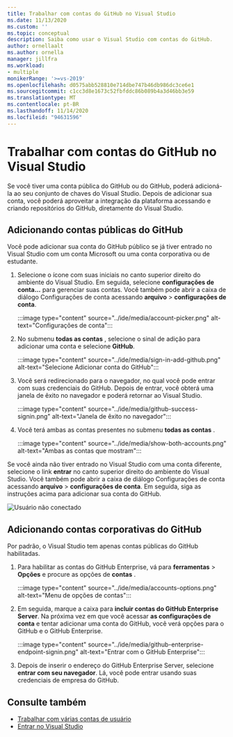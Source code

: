 ```yaml
---
title: Trabalhar com contas do GitHub no Visual Studio
ms.date: 11/13/2020
ms.custom: ''
ms.topic: conceptual
description: Saiba como usar o Visual Studio com contas do GitHub.
author: ornellaalt
ms.author: ornella
manager: jillfra
ms.workload:
- multiple
monikerRange: '>=vs-2019'
ms.openlocfilehash: d0575abb528810e714dbe747b46db986dc3ce6e1
ms.sourcegitcommit: c1cc3d8e1673c52fbfddc86b089b4a3d46bb3e59
ms.translationtype: MT
ms.contentlocale: pt-BR
ms.lasthandoff: 11/14/2020
ms.locfileid: "94631596"
---
```

# <a name="work-with-github-accounts-in-visual-studio"></a>Trabalhar com contas do GitHub no Visual Studio

Se você tiver uma conta pública do GitHub ou do GitHub, poderá adicioná-la ao seu conjunto de chaves do Visual Studio. Depois de adicionar sua conta, você poderá aproveitar a integração da plataforma acessando e criando repositórios do GitHub, diretamente do Visual Studio.  

## <a name="adding-public-github-accounts"></a>Adicionando contas públicas do GitHub

Você pode adicionar sua conta do GitHub público se já tiver entrado no Visual Studio com um conta Microsoft ou uma conta corporativa ou de estudante.

1. Selecione o ícone com suas iniciais no canto superior direito do ambiente do Visual Studio. Em seguida, selecione **configurações de conta...** para gerenciar suas contas. Você também pode abrir a caixa de diálogo Configurações de conta acessando **arquivo**  >  **configurações de conta**.

    :::image type="content" source="../ide/media/account-picker.png" alt-text="Configurações de conta":::

2. No submenu **todas as contas** , selecione o sinal de adição para adicionar uma conta e selecione **GitHub**.

    :::image type="content" source="../ide/media/sign-in-add-github.png" alt-text="Selecione Adicionar conta do GitHub":::

3. Você será redirecionado para o navegador, no qual você pode entrar com suas credenciais do GitHub. Depois de entrar, você obterá uma janela de êxito no navegador e poderá retornar ao Visual Studio.

    :::image type="content" source="../ide/media/github-success-signin.png" alt-text="Janela de êxito no navegador":::

4. Você terá ambas as contas presentes no submenu **todas as contas** .

    :::image type="content" source="../ide/media/show-both-accounts.png" alt-text="Ambas as contas que mostram":::

Se você ainda não tiver entrado no Visual Studio com uma conta diferente, selecione o link **entrar** no canto superior direito do ambiente do Visual Studio. Você também pode abrir a caixa de diálogo Configurações de conta acessando **arquivo**  >  **configurações de conta**. Em seguida, siga as instruções acima para adicionar sua conta do GitHub.

![Usuário não conectado](../ide/media/vs2019_usernotsignedin.png)

## <a name="adding-github-enterprise-accounts"></a>Adicionando contas corporativas do GitHub

Por padrão, o Visual Studio tem apenas contas públicas do GitHub habilitadas.

1. Para habilitar as contas do GitHub Enterprise, vá para **ferramentas**  >  **Opções** e procure as opções de **contas** .

    :::image type="content" source="../ide/media/accounts-options.png" alt-text="Menu de opções de contas":::

2. Em seguida, marque a caixa para **incluir contas do GitHub Enterprise Server**. Na próxima vez em que você acessar **as configurações de conta** e tentar adicionar uma conta do GitHub, você verá opções para o GitHub e o GitHub Enterprise.

    :::image type="content" source="../ide/media/github-enterprise-endpoint-signin.png" alt-text="Entrar com o GitHub Enterprise":::

3. Depois de inserir o endereço do GitHub Enterprise Server, selecione **entrar com seu navegador**. Lá, você pode entrar usando suas credenciais de empresa do GitHub.

## <a name="see-also"></a>Consulte também

- [Trabalhar com várias contas de usuário](work-with-multiple-user-accounts.md)
- [Entrar no Visual Studio](signing-in-to-visual-studio.md)
